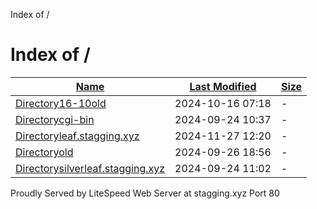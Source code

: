 Index of /

Index of /
==========

| [Name](?ND) | [Last Modified](?MA) | [Size](?SA) |
| --- | --- | --- |
| [Directory16-10old](/16-10old/) | 2024-10-16 07:18 | - |
| [Directorycgi-bin](/cgi-bin/) | 2024-09-24 10:37 | - |
| [Directoryleaf.stagging.xyz](/leaf.stagging.xyz/) | 2024-11-27 12:20 | - |
| [Directoryold](/old/) | 2024-09-26 18:56 | - |
| [Directorysilverleaf.stagging.xyz](/silverleaf.stagging.xyz/) | 2024-09-24 11:02 | - |

Proudly Served by LiteSpeed Web Server at stagging.xyz Port 80